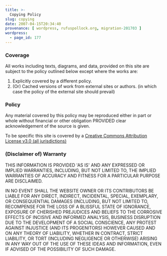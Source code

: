 ```yaml
---
title: >-
  Copying Policy
slug: copying
date: 2007-04-15T20:34:40
provenance: [ wordpress, rufuspollock.org, migration-201703 ]
wordpress:
  - page_id: 177
---
```


### Coverage

All works including texts, diagrams, and data, provided on this site are subject to the policy outlined below except where the works are:

   1. Explicitly covered by a different policy.
   2. (Or) Cached versions of work from external sites or authors. (in which case the policy of the external site should prevail)

### Policy

Any material covered by this policy may be reproduced either in part or whole without financial or other obligation PROVIDED clear acknowledgement of the source is given.

To be specific this site is covered by a [Creative Commons Attribution License v3.0 (all jurisdictions)](http://creativecommons.org/licenses/by/3.0/)

### (Disclaimer of) Warranty

THIS INFORMATION IS PROVIDED 'AS IS' AND ANY EXPRESSED OR IMPLIED WARRANTIES, INCLUDING, BUT NOT LIMITED TO, THE IMPLIED WARRANTIES OF ACCURACY AND FITNESS FOR A PARTICULAR PURPOSE ARE DISCLAIMED.

IN NO EVENT SHALL THE WEBSITE OWNER OR ITS CONTRIBUTORS BE LIABLE FOR ANY DIRECT, INDIRECT, INCIDENTAL, SPECIAL, EXEMPLARY, OR CONSEQUENTIAL DAMAGES (INCLUDING, BUT NOT LIMITED TO, RECOMPENSE FOR THE LOSS OF A BLISSFUL STATE OF IGNORANCE, EXPOSURE OF CHERISHED PREJUDICES AND BELIEFS TO THE CORROSIVE EFFECTS OF INCISIVE AND INFORMED ANALYSIS, BUSINESS DISRUPTION DUE TO THE DEVELOPMENT OF A SOCIAL CONSCIENCE, ANY PROTEST AGAINST INJUSTICE (AND ITS PROGENITORS) HOWEVER CAUSED AND ON ANY THEORY OF LIABILITY, WHETHER IN CONTRACT, STRICT LIABILITY, OR TORT (INCLUDING NEGLIGENCE OR OTHERWISE) ARISING IN ANY WAY OUT OF THE USE OF THESE IDEAS AND INFORMATION, EVEN IF ADVISED OF THE POSSIBILITY OF SUCH DAMAGE. 

